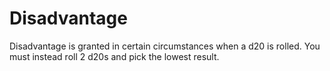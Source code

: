 # Disadvantage

Disadvantage is granted in certain circumstances when a d20 is rolled. You must instead roll 2 d20s and pick the lowest result.
